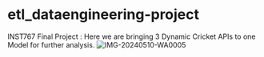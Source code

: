 # etl_dataengineering-project
INST767 Final Project : Here we are bringing 3 Dynamic Cricket APIs to one Model for further analysis.
![IMG-20240510-WA0005](https://github.com/Arya-UMD/etl_dataengineering-project/assets/152458007/d8a368ca-5d08-4575-a123-55e884e6de3a)
